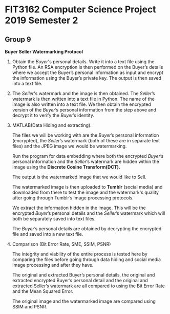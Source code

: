 FIT3162 Computer Science Project 2019 Semester 2
====================================================

Group 9
-----------

**Buyer Seller Watermarking Protocol**

1. Obtain the *Buyer*'s personal details. Write it into a text file using the Python file. An RSA encryption is then performed on the Buyer’s details where we accept the Buyer’s personal information as input and encrypt the information using the Buyer’s private key. The output is then saved into a text file.


2. The *Seller*'s watermark and the image is then obtained. The *Seller*’s watermark is then written into a text file in Python. The name of the image is also written into a text file. We then obtain the encrypted version of the *Buyer*’s personal information from the step above and decrypt it to verify the *Buyer*’s identity.


3. MATLAB(Data Hiding and extracting).

   The files we will be working with are the *Buyer*’s personal information (encrypted), the *Seller*’s watermark (both of these are in separate text files) and the JPEG image we would be watermarking.  
   
   Run the program for data embedding where both the encrypted *Buyer*’s personal information and the *Seller*’s watermark are hidden within the image using the __Discrete Cosine Transform(DCT).__
   
   The output is the watermarked image that we would like to Sell.  
   
   The watermarked image is then uploaded to __Tumblr__ (social media) and downloaded from there to test the image and the watermark's quality after going through Tumblr’s image processing protocols.  
   
   We extract the information hidden in the image. This will be the encrypted *Buyer*’s personal details and the *Seller*’s watermark which will both be separately saved into text files.  
   
   The *Buyer*’s personal details are obtained by decrypting the encrypted file and saved into a new text file.

4. Comparison (Bit Error Rate, SME, SSIM, PSNR)

   The integrity and viability of the entire process is tested here by comparing the files before going through data hiding and social media image processing and after they have.  
   
   The original and extracted Buyer’s personal details, the original and extracted encrypted Buyer’s personal detail and the original and extracted Seller’s watermark are all compared to using the Bit Error Rate and the Mean Squared Error.  
   
   The original image and the watermarked image are compared using SSIM and PSNR.
